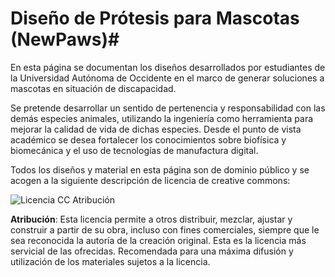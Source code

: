 # Diseño de Prótesis para Mascotas (NewPaws)#

En esta página se documentan los diseños desarrollados por estudiantes de la Universidad Autónoma de Occidente en el marco de generar soluciones a mascotas en situación de discapacidad.

Se pretende desarrollar un sentido de pertenencia y responsabilidad con las demás especies animales, utilizando la ingeniería como herramienta para mejorar la calidad de vida de dichas especies. Desde el punto de vista académico se desea fortalecer los conocimientos sobre biofísica y biomecánica y el uso de tecnologías de manufactura digital.

Todos los diseños y material en esta página son de dominio público y se acogen a la siguiente descripción de licencia de creative commons:

![Licencia CC Atribución](http://co.creativecommons.org/wp-content/uploads/2008/02/by.png)

**Atribución**: Esta licencia permite a otros distribuir, mezclar, ajustar y construir a partir de su obra, incluso con fines comerciales, siempre que le sea reconocida la autoría de la creación original. Esta es la licencia más servicial de las ofrecidas. Recomendada para una máxima difusión y utilización de los materiales sujetos a la licencia.
